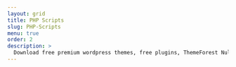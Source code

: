 ```yaml
---
layout: grid
title: PHP Scripts
slug: PHP-Scripts
menu: true
order: 2
description: >
  Download free premium wordpress themes, free plugins, ThemeForest Nulled, Envato market, site templates, blogger templates, Download Free Nulled, WP ...
---
```

